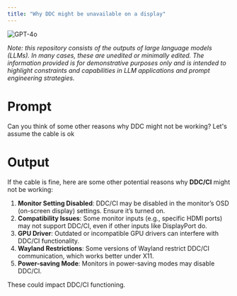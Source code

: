 ```yaml
---
title: "Why DDC might be unavailable on a display"
---
```

![GPT-4o](https://img.shields.io/badge/GPT--4o-3333FF?style=for-the-badge&logo=openai&logoColor=white)



*Note: this repository consists of the outputs of large language models (LLMs). In many cases, these are unedited or minimally edited. The information provided is for demonstrative purposes only and is intended to highlight constraints and capabilities in LLM applications and prompt engineering strategies.*


# Prompt

Can you think of some other reasons why DDC might not be working? Let's assume the cable is ok

# Output

If the cable is fine, here are some other potential reasons why **DDC/CI** might not be working:

1. **Monitor Setting Disabled**: DDC/CI may be disabled in the monitor’s OSD (on-screen display) settings. Ensure it’s turned on.
2. **Compatibility Issues**: Some monitor inputs (e.g., specific HDMI ports) may not support DDC/CI, even if other inputs like DisplayPort do.
3. **GPU Driver**: Outdated or incompatible GPU drivers can interfere with DDC/CI functionality.
4. **Wayland Restrictions**: Some versions of Wayland restrict DDC/CI communication, which works better under X11.
5. **Power-saving Mode**: Monitors in power-saving modes may disable DDC/CI.

These could impact DDC/CI functioning.